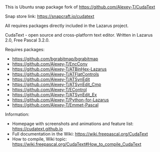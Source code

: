 This is Ubuntu snap package fork of https://github.com/Alexey-T/CudaText

Snap store link: https://snapcraft.io/cudatext

All requires packages directly included in the Lazarus project.


CudaText - open source and cross-platform text editor.
Written in Lazarus 2.0, Free Pascal 3.2.0.

Requires packages:

* https://github.com/bgrabitmap/bgrabitmap
* https://github.com/Alexey-T/EncConv
* https://github.com/Alexey-T/ATBinHex-Lazarus
* https://github.com/Alexey-T/ATFlatControls
* https://github.com/Alexey-T/ATSynEdit
* https://github.com/Alexey-T/ATSynEdit_Cmp
* https://github.com/Alexey-T/EControl
* https://github.com/Alexey-T/ATSynEdit_Ex
* https://github.com/Alexey-T/Python-for-Lazarus
* https://github.com/Alexey-T/Emmet-Pascal

Information:

* Homepage with screenshots and animations and feature list: https://cudatext.github.io
* Full documentation in the Wiki: https://wiki.freepascal.org/CudaText
* How to compile, Wiki topic: https://wiki.freepascal.org/CudaText#How_to_compile_CudaText
